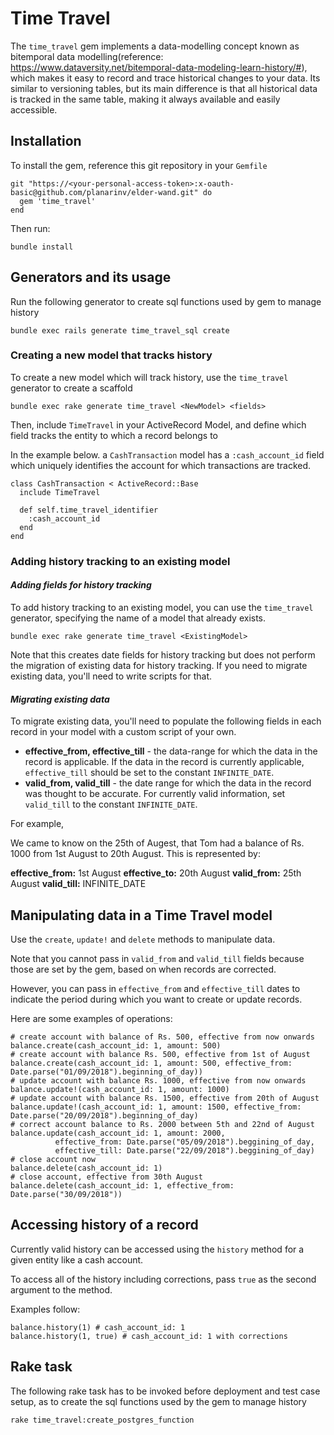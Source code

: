 # Time Travel

The `time_travel` gem implements a data-modelling concept known as bitemporal data modelling(reference: https://www.dataversity.net/bitemporal-data-modeling-learn-history/#), which makes it easy to record and trace historical changes to your data. Its similar to versioning tables, but its main difference is that all historical data is tracked in the same table, making it always available and easily accessible.

## Installation

To install the gem, reference this git repository in your `Gemfile`

    git "https://<your-personal-access-token>:x-oauth-basic@github.com/planarinv/elder-wand.git" do
      gem 'time_travel'
    end

Then run:

    bundle install

## Generators and its usage

Run the following generator to create sql functions used by gem to manage history

    bundle exec rails generate time_travel_sql create

### Creating a new model that tracks history

To create a new model which will track history, use the `time_travel` generator to create a scaffold

    bundle exec rake generate time_travel <NewModel> <fields>

Then, include `TimeTravel` in your ActiveRecord Model, and define which field tracks the entity to which a record belongs to

In the example below. a `CashTransaction` model has a `:cash_account_id` field which uniquely identifies the account for which transactions are tracked.

    class CashTransaction < ActiveRecord::Base
      include TimeTravel

      def self.time_travel_identifier
        :cash_account_id
      end
    end

### Adding history tracking to an existing model

#### _Adding fields for history tracking_

To add history tracking to an existing model, you can use the `time_travel` generator, specifying the name of a model that already exists.

    bundle exec rake generate time_travel <ExistingModel>

Note that this creates date fields for history tracking but does not perform the migration of existing data for history tracking. If you need to migrate existing data, you'll need to write scripts for that.

#### _Migrating existing data_

To migrate existing data, you'll need to populate the following fields in each record in your model with a custom script of your own.

- **effective_from, effective_till** - the data-range for which the data in the record is applicable. If the data in the record is currently applicable, `effective_till` should be set to the constant `INFINITE_DATE`.
- **valid_from, valid_till** - the date range for which the data in the record was thought to be accurate. For currently valid information, set `valid_till` to the constant `INFINITE_DATE`.

For example,

We came to know on the 25th of Augest, that Tom had a balance of Rs. 1000 from 1st August to 20th August. This is represented by:

**effective_from:** 1st August
**effective_to:** 20th August
**valid_from:** 25th August
**valid_till:** INFINITE_DATE

## Manipulating data in a Time Travel model

Use the `create`, `update!` and `delete` methods to manipulate data.

Note that you cannot pass in `valid_from` and `valid_till` fields because those are set by the gem, based on when records are corrected.

However, you can pass in `effective_from` and `effective_till` dates to indicate the period during which you want to create or update records.

Here are some examples of operations:

    # create account with balance of Rs. 500, effective from now onwards
    balance.create(cash_account_id: 1, amount: 500)
    # create account with balance Rs. 500, effective from 1st of August
    balance.create(cash_account_id: 1, amount: 500, effective_from: Date.parse("01/09/2018").beginning_of_day))
    # update account with balance Rs. 1000, effective from now onwards
    balance.update!(cash_account_id: 1, amount: 1000)
    # update account with balance Rs. 1500, effective from 20th of August
    balance.update!(cash_account_id: 1, amount: 1500, effective_from: Date.parse("20/09/2018").beginning_of_day)
    # correct account balance to Rs. 2000 between 5th and 22nd of August
    balance.update(cash_account_id: 1, amount: 2000,
              effective_from: Date.parse("05/09/2018").beggining_of_day,
              effective_till: Date.parse("22/09/2018").beggining_of_day)
    # close account now
    balance.delete(cash_account_id: 1)
    # close account, effective from 30th August
    balance.delete(cash_account_id: 1, effective_from: Date.parse("30/09/2018"))

## Accessing history of a record

Currently valid history can be accessed using the `history` method for a given entity like a cash account.

To access all of the history including corrections, pass `true` as the second argument to the method.

Examples follow:

    balance.history(1) # cash_account_id: 1
    balance.history(1, true) # cash_account_id: 1 with corrections

## Rake task

The following rake task has to be invoked before deployment and test case setup, as to create the sql functions
used by the gem to manage history

    rake time_travel:create_postgres_function
